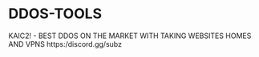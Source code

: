 # DDOS-TOOLS
KAIC2! - BEST DDOS ON THE MARKET WITH TAKING WEBSITES HOMES AND VPNS
https:/discord.gg/subz
